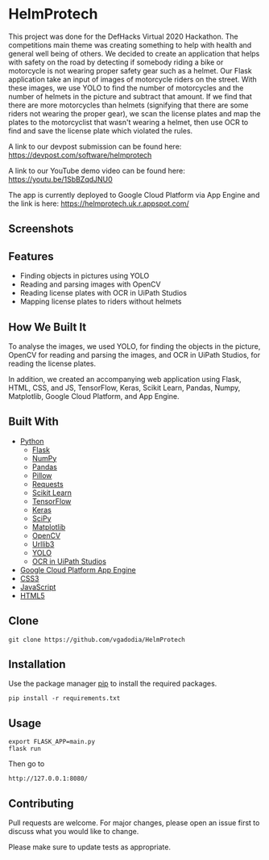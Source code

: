 # HelmProtech
This project was done for the DefHacks Virtual 2020 Hackathon. The competitions main theme was creating something to help with health and general well being of others. We decided to create an application that helps with safety on the road by detecting if somebody riding a bike or motorcycle is not wearing proper safety gear such as a helmet. Our Flask application take an input of images of motorcycle riders on the street. With these images, we use YOLO to find the number of motorcycles and the number of helmets in the picture and subtract that amount. If we find that there are more motorcycles than helmets (signifying that there are some riders not wearing the proper gear), we scan the license plates and map the plates to the motorcyclist that wasn't wearing a helmet, then use OCR to find and save the license plate which violated the rules.

A link to our devpost submission can be found here: https://devpost.com/software/helmprotech

A link to our YouTube demo video can be found here: https://youtu.be/1SbBZqdJNU0

The app is currently deployed to Google Cloud Platform via App Engine and the link is here: https://helmprotech.uk.r.appspot.com/

## Screenshots 

## Features

* Finding objects in pictures using YOLO
* Reading and parsing images with OpenCV
* Reading license plates with OCR in UiPath Studios
* Mapping license plates to riders without helmets

## How We Built It

To analyse the images, we used YOLO, for finding the objects in the picture, OpenCV for reading and parsing the images, and OCR in UiPath Studios, for reading the license plates.

In addition, we created an accompanying web application using Flask, HTML, CSS, and JS, TensorFlow, Keras, Scikit Learn, Pandas, Numpy, Matplotlib, Google Cloud Platform, and App Engine.

## Built With

* [Python](https://www.python.org/)
   * [Flask](https://flask.palletsprojects.com/)
   * [NumPy](https://numpy.org/)
   * [Pandas](https://pandas.pydata.org/)
   * [Pillow](https://pillow.readthedocs.io/)
   * [Requests](https://requests.readthedocs.io/en/master/)
   * [Scikit Learn](https://scikit-learn.org/)
   * [TensorFlow](https://www.tensorflow.org/)
   * [Keras](https://keras.io/)
   * [SciPy](https://www.scipy.org/)
   * [Matplotlib](https://matplotlib.org/)
   * [OpenCV](https://opencv.org/)
   * [Urllib3](https://urllib3.readthedocs.io/en/latest/)
   * [YOLO](https://www.pyimagesearch.com/2018/11/12/yolo-object-detection-with-opencv/)
   * [OCR in UiPath Studios](https://docs.uipath.com/studio/docs/example-of-using-ocr-and-image-automation)
* [Google Cloud Platform App Engine](https://cloud.google.com/appengine/docs/python)
* [CSS3](https://developer.mozilla.org/en-US/docs/Archive/CSS3#:~:text=CSS3%20is%20the%20latest%20evolution,flexible%20box%20or%20grid%20layouts.)
* [JavaScript](https://www.javascript.com/)
* [HTML5](https://developer.mozilla.org/en-US/docs/Web/Guide/HTML/HTML5)


## Clone

```
git clone https://github.com/vgadodia/HelmProtech
```

## Installation

Use the package manager [pip](https://pip.pypa.io/en/stable/) to install the required packages.

```
pip install -r requirements.txt
```

## Usage

```
export FLASK_APP=main.py
flask run
```
Then go to 
```
http://127.0.0.1:8080/
```

## Contributing

Pull requests are welcome. For major changes, please open an issue first to discuss what you would like to change.

Please make sure to update tests as appropriate.